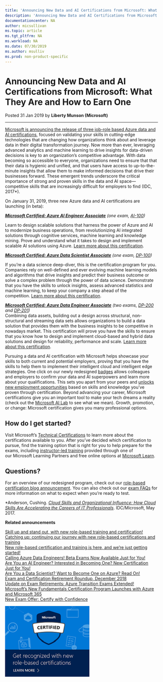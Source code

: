 ```yaml
---
title: 'Announcing New Data and AI Certifications from Microsoft: What They Are and How to Earn One | Microsoft Docs'
description: 'Announcing New Data and AI Certifications from Microsoft: What They Are and How to Earn One' 
documentationcenter: NA 
author: micsullivan
ms.topic: article
ms.tgt_pltfrm: NA
ms.workload: NA
ms.date: 07/30/2019
ms.author: msulliv
ms.prod: non-product-specific
---
```

# Announcing New Data and AI Certifications from Microsoft: What They Are and How to Earn One

Posted 31 Jan 2019 by **Liberty Munson (Microsoft)**

___

[Microsoft is announcing the release of three job-role based Azure data and AI certifications](https://www.microsoft.com/en-us/learning/community-blog-post.aspx?BlogId=8&Id=375200), focused on validating your skills in cutting-edge technologies that are changing how organizations think about and leverage data in their digital transformation journey. Now more than ever, leveraging advanced analytics and machine learning to drive insights for data-driven decisions is key to an organization’s competitive advantage. With data becoming so accessible to everyone, organizations need to ensure that that their data is hygienic and unified, and that users have access to up-to-the-minute insights that allow them to make informed decisions that drive their businesses forward. These emergent trends underscore the critical importance of strong and proven skills in the data and AI space—competitive skills that are increasingly difficult for employers to find (IDC, 2017*).

On January 31, 2019, three new Azure data and AI certifications are launching (in beta):

***[Microsoft Certified: Azure AI Engineer Associate](https://www.microsoft.com/learning/azure-ai-engineer.aspx)** (one exam, [AI-100](https://www.microsoft.com/learning/exam-AI-100.aspx))*  

Learn to design scalable solutions that harness the power of Azure and AI to modernize business operations, from revolutionizing AI integrated solutions through cognitive services, machine learning and knowledge mining. Prove and understand what it takes to design and implement scalable AI solutions using Azure. [Learn more about this certification](https://www.microsoft.com/en-us/learning/community-blog-post.aspx?BlogId=8&Id=375192).

***[Microsoft Certified: Azure Data Scientist Associate](https://www.microsoft.com/learning/azure-data-scientist.aspx)** (one exam, [DP-100](https://www.microsoft.com/learning/exam-DP-100.aspx))*

If you’re a data science deep-diver, this is the certification program for you. Companies rely on well-defined and ever evolving machine learning models and algorithms that drive insights and predict their business outcome or solve a complex problem through the power of data science. Demonstrate that you have the skills to unlock insights, assess advanced statistics and machine learning, to keep your company a step ahead of the competition. [Learn more about this certification](https://www.microsoft.com/en-us/learning/community-blog-post.aspx?BlogId=8&Id=375193).

***[Microsoft Certified: Azure Data Engineer Associate](https://www.microsoft.com/learning/azure-data-engineer.aspx)** (two exams, [DP-200](https://www.microsoft.com/learning/exam-DP-200.aspx) and [DP-201](https://www.microsoft.com/learning/exam-DP-201.aspx))*  
Combining data assets, building out a design across structural, non-structural and streaming data sets allows organizations to build a data solution that provides them with the business insights to be competitive in nowadays market. This certification will prove you have the skills to ensure that you know how to design and implement cloud-based and hybrid data solutions and design for reliability, performance and scale. [Learn more about this certification](https://www.microsoft.com/en-us/learning/community-blog-post.aspx?BlogId=8&Id=375193).

Pursuing a data and AI certification with Microsoft helps showcase your skills to both current and potential employers, proving that you have the skills to help them to implement their intelligent cloud and intelligent edge strategies. One click on our newly redesigned [badges](https://www.microsoft.com/learning/badges.aspx) allows colleagues and employers to confirm your data and AI superpowers and learn more about your qualifications. This sets you apart from your peers and [unlocks new employment opportunities](https://www.microsoft.com/en-us/learning/community-blog-post.aspx?BlogId=8&Id=375167) based on skills and knowledge you’ve proven through certification. Beyond advancing your career, Microsoft certifications give you an important tool to make your tech dreams a reality (check out the [Microsoft AI Lab](https://www.ailab.microsoft.com/) to see what we mean). Growth, promotion, or change: Microsoft certification gives you many professional options.

## How do I get started?  

Visit Microsoft’s [Technical Certifications](https://www.microsoft.com/learning/browse-new-certification.aspx) to learn more about the certifications available to you. After you’ve decided which certification to pursue, find the training option that is right for you to help prepare for the exams, including [instructor-led training](https://www.microsoft.com/learning/course-list.aspx) provided through one of our Microsoft Learning Partners and free online options at [Microsoft Learn](https://docs.microsoft.com/learn/).

## Questions?

For an overview of our redesigned program, check out our [role-based certification blog announcement](https://www.microsoft.com/en-us/learning/community-blog-post.aspx?BlogId=8&Id=375161). You can also check out our [exam FAQs](https://www.microsoft.com/learning/certification-exam-policies.aspx) for more information on what to expect when you’re ready to test.

*Anderson, Cushing. *[Cloud Skills and Organizational Influence: How Cloud Skills Are Accelerating the Careers of IT Professionals](https://download.microsoft.com/download/C/3/0/C3068200-2F9B-4D8D-BF5D-32E1F7ED669A/IDC_Microsoft_How_Cloud_Skills_Are_Accelerating_IT_Pro_Careers_May_2017.pdf)*. IDC/Microsoft, May 2017.

**Related announcements**

[Skill up and stand out, with new role-based training and certification!](https://www.microsoft.com/en-us/learning/community-blog-post.aspx?BlogId=8&Id=375161)  
 [Catching up: continuing our journey with new role-based certifications and training](https://www.microsoft.com/en-us/learning/community-blog-post.aspx?BlogId=8&Id=375200)   
[New role-based certification and training is here, and we’re just getting started!  
](https://www.microsoft.com/en-us/learning/community-blog-post.aspx?BlogId=8&Id=375159)[Calling Azure Data Engineers! Beta Exams Now Available Just for You!](https://www.microsoft.com/en-us/learning/community-blog-post.aspx?BlogId=8&Id=375194)  
[Are You an AI Engineer? Interested in Becoming One? New Certification Just for You!](https://www.microsoft.com/en-us/learning/community-blog-post.aspx?BlogId=8&Id=375192)   
[Are You a Data Scientist? Want to Become One on Azure? Read On!](https://www.microsoft.com/en-us/learning/community-blog-post.aspx?BlogId=8&Id=375193)  
[Exam and Certification Retirement Roundup, December 2018](https://www.microsoft.com/en-us/learning/community-blog-post.aspx?BlogId=8&Id=375189)  
[Update on Exam Retirements: Azure Transition Exams Extended!](https://www.microsoft.com/en-us/learning/community-blog-post.aspx?BlogId=8&Id=375172)  
[Microsoft’s New Fundamentals Certification Program Launches with Azure and Microsoft 365  
](https://www.microsoft.com/en-us/learning/community-blog-post.aspx?BlogId=8&Id=375177)[New Exam Offer: Certify with Confidence](https://www.microsoft.com/en-us/learning/community-blog-post.aspx?BlogId=8&Id=375201)


[![Build career advancing skills](images/microsoft-certified-banner.png)](https://www.microsoft.com/learning/azure-training-certification.aspx?WT.icid=mva_bnr_lexawareness_usen_asi_rightrail_oct2017)